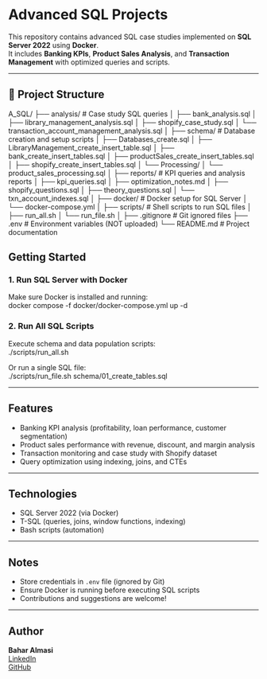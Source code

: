 # Advanced SQL Projects  

This repository contains advanced SQL case studies implemented on **SQL Server 2022** using **Docker**.  
It includes **Banking KPIs**, **Product Sales Analysis**, and **Transaction Management** with optimized queries and scripts.  

---

## 📂 Project Structure

A_SQL/
├── analysis/ # Case study SQL queries
│ ├── bank_analysis.sql
│ ├── library_management_analysis.sql
│ ├── shopify_case_study.sql
│ └── transaction_account_management_analysis.sql
│
├── schema/ # Database creation and setup scripts
│ ├── Databases_create.sql
│ ├── LibraryManagement_create_insert_table.sql
│ ├── bank_create_insert_tables.sql
│ ├── productSales_create_insert_tables.sql
│ ├── shopify_create_insert_tables.sql
│ └── Processing/
│ └── product_sales_processing.sql
│
├── reports/ # KPI queries and analysis reports
│ ├── kpi_queries.sql
│ ├── optimization_notes.md
│ ├── shopify_questions.sql
│ ├── theory_questions.sql
│ └── txn_account_indexes.sql
│
├── docker/ # Docker setup for SQL Server
│ └── docker-compose.yml
│
├── scripts/ # Shell scripts to run SQL files
│ ├── run_all.sh
│ └── run_file.sh
│
├── .gitignore # Git ignored files
├── .env # Environment variables (NOT uploaded)
└── README.md # Project documentation

## Getting Started  

### 1. Run SQL Server with Docker  
Make sure Docker is installed and running:  
docker compose -f docker/docker-compose.yml up -d  

### 2. Run All SQL Scripts  
Execute schema and data population scripts:  
./scripts/run_all.sh  

Or run a single SQL file:  
./scripts/run_file.sh schema/01_create_tables.sql  

---

## Features  
- Banking KPI analysis (profitability, loan performance, customer segmentation)  
- Product sales performance with revenue, discount, and margin analysis  
- Transaction monitoring and case study with Shopify dataset  
- Query optimization using indexing, joins, and CTEs  

---

## Technologies  
- SQL Server 2022 (via Docker)  
- T-SQL (queries, joins, window functions, indexing)  
- Bash scripts (automation)  

---

## Notes  
- Store credentials in `.env` file (ignored by Git)  
- Ensure Docker is running before executing SQL scripts  
- Contributions and suggestions are welcome!  

---

## Author  
**Bahar Almasi**  
[LinkedIn](https://www.linkedin.com/in/baharal/)  
[GitHub](https://github.com/Bahar15984)
